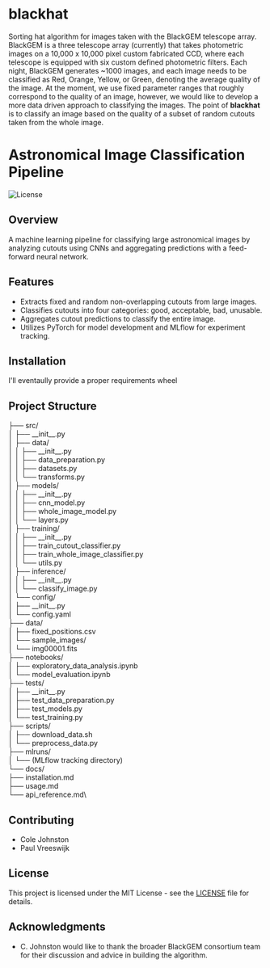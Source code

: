 # blackhat

Sorting hat algorithm for images taken with the BlackGEM telescope array. BlackGEM is a three telescope array (currently) that takes photometric images on a 10,000 x 10,000 pixel custom fabricated CCD, where each telescope is equipped with six custom defined photometric filters. Each night, BlackGEM generates ~1000 images, and each image needs to be classified as Red, Orange, Yellow, or Green, denoting the average quality of the image. At the moment, we use fixed parameter ranges that roughly correspond to the quality of an image, however, we would like to develop a more data driven approach to classifying the images. The point of __blackhat__ is to classify an image based on the quality of a subset of random cutouts taken from the whole image. 


# Astronomical Image Classification Pipeline

![License](https://img.shields.io/badge/license-MIT-blue.svg)

## Overview

A machine learning pipeline for classifying large astronomical images by analyzing cutouts using CNNs and aggregating predictions with a feed-forward neural network.

## Features

- Extracts fixed and random non-overlapping cutouts from large images.
- Classifies cutouts into four categories: good, acceptable, bad, unusable.
- Aggregates cutout predictions to classify the entire image.
- Utilizes PyTorch for model development and MLflow for experiment tracking.

## Installation

I'll eventaully provide a proper requirements wheel

## Project Structure

├── src/\
│   ├── \_\_init\_\_.py\
│   ├── data/\
│   │   ├── \_\_init\_\_.py\
│   │   ├── data_preparation.py\
│   │   ├── datasets.py\
│   │   └── transforms.py\
│   ├── models/\
│   │   ├── \_\_init\_\_.py\
│   │   ├── cnn_model.py\
│   │   ├── whole_image_model.py\
│   │   └── layers.py\
│   ├── training/\
│   │   ├── \_\_init\_\_.py\
│   │   ├── train_cutout_classifier.py\
│   │   ├── train_whole_image_classifier.py\
│   │   └── utils.py\
│   ├── inference/\
│   │   ├── \_\_init\_\_.py\
│   │   └── classify_image.py\
│   └── config/\
│       ├── \_\_init\_\_.py\
│       └── config.yaml\
├── data/\
│   ├── fixed_positions.csv\
│   └── sample_images/\
│       └── img00001.fits\
├── notebooks/\
│   ├── exploratory_data_analysis.ipynb\
│   └── model_evaluation.ipynb\
├── tests/\
│   ├── \_\_init\_\_.py\
│   ├── test_data_preparation.py\
│   ├── test_models.py\
│   └── test_training.py\
├── scripts/\
│   ├── download_data.sh\
│   └── preprocess_data.py\
├── mlruns/\
│   └── (MLflow tracking directory)\
└── docs/\
    ├── installation.md\
    ├── usage.md\
    └── api_reference.md\


## Contributing

 - Cole Johnston
 - Paul Vreeswijk


## License

This project is licensed under the MIT License - see the [LICENSE](LICENSE) file for details.

## Acknowledgments

 - C. Johnston would like to thank the broader BlackGEM consortium team for their discussion and advice in building the algorithm. 

